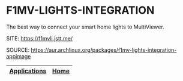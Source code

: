 # F1MV-LIGHTS-INTEGRATION

 The best way to connect your smart home lights to MultiViewer.

 SITE: https://f1mvli.jstt.me/

 SOURCE: https://aur.archlinux.org/packages/f1mv-lights-integration-appimage

 | [Applications](https://portable-linux-apps.github.io/apps.html) | [Home](https://portable-linux-apps.github.io)
 | --- | --- |
